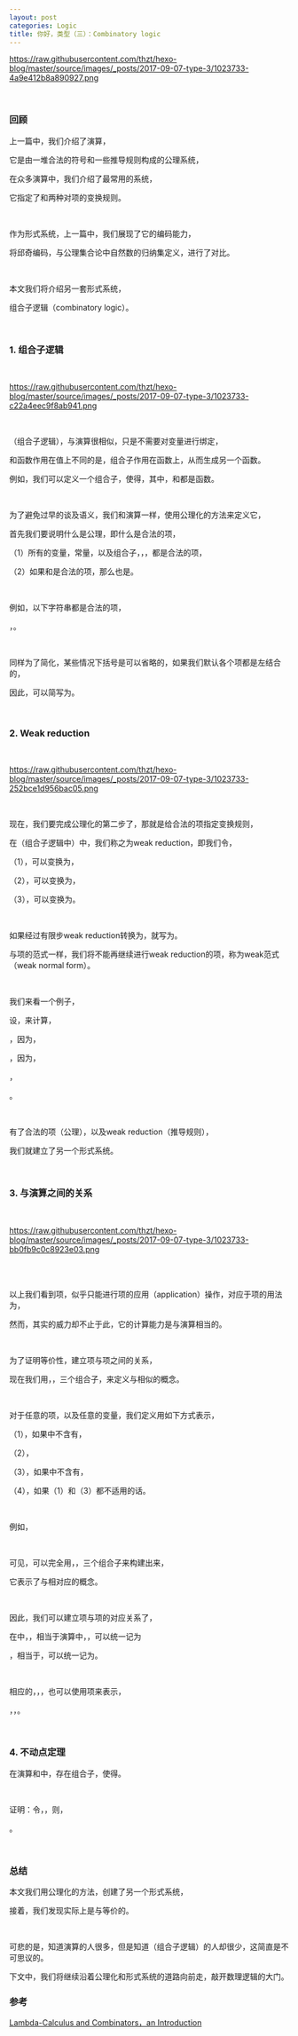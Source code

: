 ```yaml
---
layout: post
categories: Logic
title: 你好，类型（三）：Combinatory logic
---
```


https://raw.githubusercontent.com/thzt/hexo-blog/master/source/images/_posts/2017-09-07-type-3/1023733-4a9e412b8a890927.png

<br/>

### 回顾

上一篇中，我们介绍了<span data-katex="\lambda"></span>演算，

它是由一堆合法的符号和一些推导规则构成的公理系统，

在众多<span data-katex="\lambda"></span>演算中，我们介绍了最常用的<span data-katex="\lambda_\beta"></span>系统，

它指定了<span data-katex="\alpha"></span>和<span data-katex="\beta"></span>两种对<span data-katex="\lambda"></span>项的变换规则。

<br/>

作为形式系统，上一篇中，我们展现了它的编码能力，

将邱奇编码，与公理集合论中自然数的归纳集定义，进行了对比。

<br/>

本文我们将介绍另一套形式系统，

组合子逻辑（combinatory logic）。

<br/>

### 1. 组合子逻辑

<br/>

https://raw.githubusercontent.com/thzt/hexo-blog/master/source/images/_posts/2017-09-07-type-3/1023733-c22a4eec9f8ab941.png

<br/>

<span data-katex="CL"></span>（组合子逻辑），与<span data-katex="\lambda"></span>演算很相似，只是不需要对变量进行绑定，

和函数作用在值上不同的是，组合子作用在函数上，从而生成另一个函数。

例如，我们可以定义一个组合子<span data-katex="B"></span>，使得<span data-katex="(B(f,g))(x) = f(g(x))"></span>，其中，<span data-katex="f"></span>和<span data-katex="g"></span>都是函数。

<br/>

为了避免过早的谈及语义，我们和<span data-katex="\lambda"></span>演算一样，使用公理化的方法来定义它，

首先我们要说明什么是公理，即什么是合法的<span data-katex="CL"></span>项，

（1）所有的变量，常量，以及组合子<span data-katex="I"></span>，<span data-katex="K"></span>，<span data-katex="S"></span>，都是合法的<span data-katex="CL"></span>项，

（2）如果<span data-katex="X"></span>和<span data-katex="Y"></span>是合法的<span data-katex="CL"></span>项，那么<span data-katex="(XY)"></span>也是。

<br/>

例如，以下字符串都是合法的<span data-katex="CL"></span>项，

<span data-katex="((S(KS))K)"></span>，<span data-katex="((S(Kv_0))((SK)K))"></span>。

<br/>

同样为了简化，某些情况下括号是可以省略的，如果我们默认各个<span data-katex="CL"></span>项都是左结合的，

因此，<span data-katex="(((UV)W)X)"></span>可以简写为<span data-katex="UVWX"></span>。

<br/>

### 2. Weak reduction

<br/>

https://raw.githubusercontent.com/thzt/hexo-blog/master/source/images/_posts/2017-09-07-type-3/1023733-252bce1d956bac05.png

<br/>

现在，我们要完成公理化的第二步了，那就是给合法的<span data-katex="CL"></span>项指定变换规则，

在<span data-katex="CL"></span>（组合子逻辑中）中，我们称之为weak reduction，即我们令，

（1）<span data-katex="IX"></span>，可以变换为<span data-katex="X"></span>，

（2）<span data-katex="KXY"></span>，可以变换为<span data-katex="X"></span>，

（3）<span data-katex="SXYZ"></span>，可以变换为<span data-katex="XZ(YZ)"></span>。

<br/>

如果<span data-katex="U"></span>经过有限步weak reduction转换为<span data-katex="V"></span>，就写为<span data-katex="U\triangleright_w V"></span>。

与<span data-katex="\lambda"></span>项的<span data-katex="\beta"></span>范式一样，我们将不能再继续进行weak reduction的<span data-katex="CL"></span>项，称为weak范式（weak normal form）。

<br/>

我们来看一个例子，

设<span data-katex="B=S(KS)K"></span>，来计算<span data-katex="BXYZ"></span>，

<span data-katex="BXYZ=S(KS)KXYZ"></span>

<span data-katex="\triangleright_w KSX(KX)YZ"></span>，因为<span data-katex="S(KS)KX\triangleright_w KSX(KX)"></span>，

<span data-katex="\triangleright_w S(KX)YZ"></span>，因为<span data-katex="KSX\triangleright_w S"></span>，

<span data-katex="\triangleright_w KXZ(YZ)"></span>，

<span data-katex="\triangleright_w X(YZ)"></span>。

<br/>

有了合法的<span data-katex="CL"></span>项（公理），以及weak reduction（推导规则），

我们就建立了另一个形式系统<span data-katex="CL_w"></span>。

<br/>

### 3. <span data-katex="CL"></span>与<span data-katex="\lambda"></span>演算之间的关系

<br/>

https://raw.githubusercontent.com/thzt/hexo-blog/master/source/images/_posts/2017-09-07-type-3/1023733-bb0fb9c0c8923e03.png

<br/>

<br/>

以上我们看到<span data-katex="CL"></span>项，似乎只能进行项的应用（application）操作，对应于<span data-katex="\lambda"></span>项的用法为<span data-katex="(MN)"></span>，

然而，其实<span data-katex="CL"></span>的威力却不止于此，它的计算能力是与<span data-katex="\lambda"></span>演算相当的。

<br/>

为了证明等价性，建立<span data-katex="CL"></span>项与<span data-katex="\lambda"></span>项之间的关系，

现在我们用<span data-katex="I"></span>，<span data-katex="K"></span>，<span data-katex="S"></span>三个组合子，来定义与<span data-katex="\lambda x.M"></span>相似的概念。

<br/>

对于任意的<span data-katex="CL"></span>项<span data-katex="M"></span>，以及任意的变量<span data-katex="x"></span>，我们定义<span data-katex="[x].M"></span>用如下方式表示，

（1）<span data-katex="[x].M=KM"></span>，如果<span data-katex="M"></span>中不含有<span data-katex="x"></span>，

（2）<span data-katex="[x].x=I"></span>，

（3）<span data-katex="[x].Ux=U"></span>，如果<span data-katex="U"></span>中不含有<span data-katex="x"></span>，

（4）<span data-katex="[x].UV=S([x].U)([x].V)"></span>，如果（1）和（3）都不适用的话。

<br/>

例如，

<span data-katex="[x].xy=S([x].x)([x].y)=SI(Ky)"></span>

<br/>

可见，<span data-katex="[x].M"></span>可以完全用<span data-katex="I"></span>，<span data-katex="K"></span>，<span data-katex="S"></span>三个组合子来构建出来，

它表示了与<span data-katex="\lambda x.M"></span>相对应的概念。

<br/>

因此，我们可以建立<span data-katex="\lambda"></span>项与<span data-katex="CL"></span>项的对应关系了，

在<span data-katex="CL"></span>中，<span data-katex="X=Y"></span>，相当于<span data-katex="\lambda"></span>演算中，<span data-katex="X\equiv_\alpha Y"></span>，可以统一记为<span data-katex="X\equiv Y"></span>

<span data-katex="X\triangleright_w Y"></span>，相当于<span data-katex="X\triangleright_\beta Y"></span>，可以统一记为<span data-katex="X\triangleright_{\beta,w} Y"></span>。

<br/>

相应的，<span data-katex="I"></span>，<span data-katex="K"></span>，<span data-katex="S"></span>也可以使用<span data-katex="\lambda"></span>项来表示，

<span data-katex="I=\lambda x.x"></span>，<span data-katex="K=\lambda xy.x"></span>，<span data-katex="S=\lambda xyz.xz(yz)"></span>。

<br/>

### 4. 不动点定理

在<span data-katex="\lambda"></span>演算和<span data-katex="CL"></span>中，存在组合子<span data-katex="Y"></span>，使得<span data-katex="Yx\triangleright_{\beta,w} x(Yx)"></span>。

<br/>

证明：令<span data-katex="U=\lambda ux.x(uux)"></span>，<span data-katex="Y=UU"></span>，则，

<span data-katex="Yx=(\lambda u.(\lambda x.x(uux)))Ux=x(UUx)=x(Yx)"></span>。

<br/>

### 总结

本文我们用公理化的方法，创建了另一个形式系统<span data-katex="CL_w"></span>，

接着，我们发现<span data-katex="CL_w"></span>实际上是与<span data-katex="\lambda_\beta"></span>等价的。

<br/>

可悲的是，知道<span data-katex="\lambda"></span>演算的人很多，但是知道<span data-katex="CL"></span>（组合子逻辑）的人却很少，这简直是不可思议的。

下文中，我们将继续沿着公理化和形式系统的道路向前走，敲开数理逻辑的大门。

### 参考
[Lambda-Calculus and Combinators，an Introduction](https://book.douban.com/subject/4323391/)